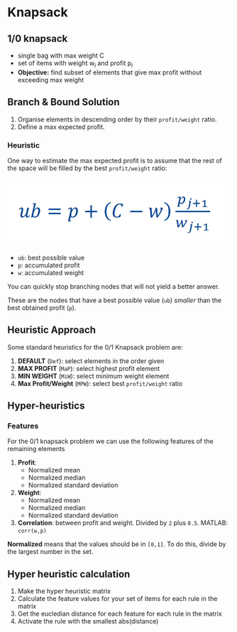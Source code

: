 # Knapsack


## 1/0 knapsack

- single bag with max weight C
- set of items with weight w<sub>i</sub> and profit p<sub>i</sub>
- **Objective:** find subset of elements that give max profit without exceeding max weight



## Branch & Bound Solution

1. Organise elements in descending order by their `profit/weight` ratio.
2. Define a max expected profit.

### Heuristic

One way to estimate the max expected profit is to assume that the rest of the space will be filled by the best `profit/weight` ratio:

![Knapsack Heuristic](img/knapsack_heuristic.PNG)

- `ub`: best possible value
- `p`: accumulated profit
- `w`: accumulated weight


You can quickly stop branching nodes that will not yield a better answer.

These are the nodes that have a best possible value (`ub`) _smaller_ than the best obtained profit (`p`).


## Heuristic Approach

Some standard heuristics for the 0/1 Knapsack problem are:

1. **DEFAULT** (`Def`): select elements in the order given
2. **MAX PROFIT** (`MaP`): select highest profit element
3. **MIN WEIGHT** (`MiW`): select minimum weight element
4. **Max Profit/Weight** (`MPW`): select best `profit/weight` ratio




## Hyper-heuristics

### Features

For the 0/1 knapsack problem we can use the following features of the remaining elements

1. **Profit**: 
	- Normalized mean
	- Normalized median
	- Normalized standard deviation
2. **Weight**: 
	- Normalized mean
	- Normalized median
	- Normalized standard deviation
3. **Correlation**: between profit and weight. Divided by `2` plus `0.5`. MATLAB: `corr(w,p)`

**Normalized** means that the values should be in `[0,1]`. To do this, divide by the largest number in the set.


## Hyper heuristic calculation

1. Make the hyper heuristic matrix
2. Calculate the feature values for your set of items for each rule in the matrix
3. Get the eucledian distance for each feature for each rule in the matrix
4. Activate the rule with the smallest abs(distance)

